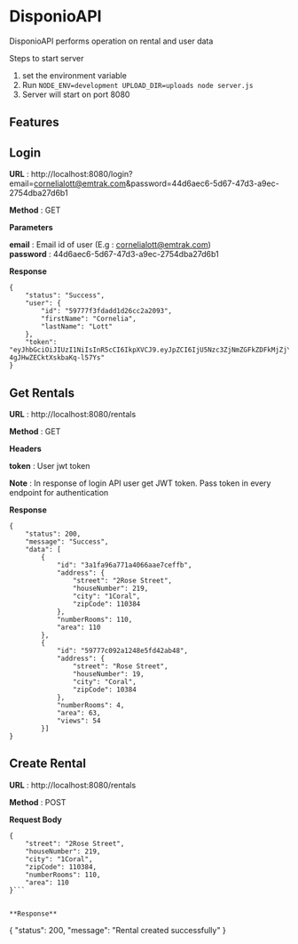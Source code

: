DisponioAPI
==========

DisponioAPI performs operation on rental and user data

Steps to start server

1) set the environment variable
2) Run `NODE_ENV=development UPLOAD_DIR=uploads node server.js`
3) Server will start on port 8080

## Features

## Login

**URL** : http://localhost:8080/login?email=cornelialott@emtrak.com&password=44d6aec6-5d67-47d3-a9ec-2754dba27d6b1

**Method** : GET

**Parameters**

**email** : Email id of user (E.g : cornelialott@emtrak.com) <br/>
**password** : 44d6aec6-5d67-47d3-a9ec-2754dba27d6b1

**Response**
```
{
    "status": "Success",
    "user": {
        "id": "59777f3fdadd1d26cc2a2093",
        "firstName": "Cornelia",
        "lastName": "Lott"
    },
    "token": "eyJhbGciOiJIUzI1NiIsInR5cCI6IkpXVCJ9.eyJpZCI6IjU5Nzc3ZjNmZGFkZDFkMjZjYzJhMjA5MyIsImlhdCI6MTUxNzcyMTM3OSwiZXhwIjoxNTE3NzI4NTc5fQ.4ZxfHmra0Yhsqz2m1MG-4gJHwZECktXskbaKq-l57Ys"
}
```


## Get Rentals

**URL** : http://localhost:8080/rentals

**Method** : GET

**Headers**

**token** : User jwt token

**Note** : In response of login API user get JWT token. Pass token in every endpoint for authentication

**Response**
```
{
    "status": 200,
    "message": "Success",
    "data": [
        {
            "id": "3a1fa96a771a4066aae7ceffb",
            "address": {
                "street": "2Rose Street",
                "houseNumber": 219,
                "city": "1Coral",
                "zipCode": 110384
            },
            "numberRooms": 110,
            "area": 110
        },
        {
            "id": "59777c092a1248e5fd42ab48",
            "address": {
                "street": "Rose Street",
                "houseNumber": 19,
                "city": "Coral",
                "zipCode": 10384
            },
            "numberRooms": 4,
            "area": 63,
            "views": 54
        }]
}
```



## Create Rental

**URL** : http://localhost:8080/rentals

**Method** : POST

**Request Body**
```
{
	"street": "2Rose Street",
	"houseNumber": 219,
	"city": "1Coral",
	"zipCode": 110384,
	"numberRooms": 110,
	"area": 110
}```


**Response**
```
{
    "status": 200,
    "message": "Rental created successfully"
}
```